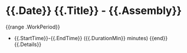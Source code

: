 # {{.Date}}  {{.Title}}  -  {{.Assembly}}
{{range .WorkPeriod}}
  * {{.StartTime}}-{{.EndTime}} ({{.DurationMin}} minutes)
{{end}}
{{.Details}}

